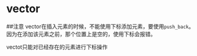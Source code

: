 vector
======
##注意
vector在插入元素的时候，不能使用下标添加元素，要使用`push_back`。
因为在添加该元素之前，那个位置上是空的，使用下标会报错。

vectot只能对已经存在的元素进行下标操作
